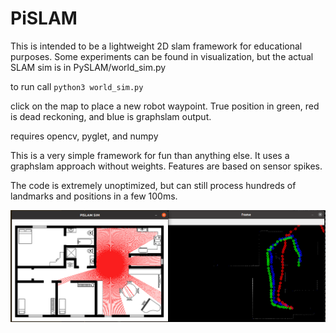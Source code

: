 # PiSLAM
This is intended to be a lightweight 2D slam framework for educational purposes.  Some experiments can be found in visualization, but the actual SLAM sim is in PySLAM/world_sim.py

to run call `python3 world_sim.py`

click on the map to place a new robot waypoint.  True position in green, red is dead reckoning, and blue is graphslam output.

requires opencv, pyglet, and numpy

This is a very simple framework for fun than anything else.  It uses a graphslam approach without weights.  Features are based on sensor spikes.

The code is extremely unoptimized, but can still process hundreds of landmarks and positions in a few 100ms.

![functioning SLAM sim](slamscreen.png)
